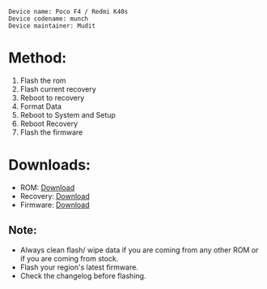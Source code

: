 ```
Device name: Poco F4 / Redmi K40s
Device codename: munch
Device maintainer: Mudit
```

# Method:

1. Flash the rom 
2. Flash current recovery
3. Reboot to recovery 
4. Format Data
5. Reboot to System and Setup
6. Reboot Recovery
7. Flash the firmware

# Downloads:

* ROM: [Download](https://sourceforge.net/projects/superioros/files/munch/)
* Recovery: [Download](https://orangefox.download/device/munch)
* Firmware: [Download](https://xiaomifirmwareupdater.com/firmware/munch/)

## Note:

* Always clean flash/ wipe data if you are coming from any other ROM or if you are coming from stock.
* Flash your region's latest firmware.
* Check the changelog before flashing.
